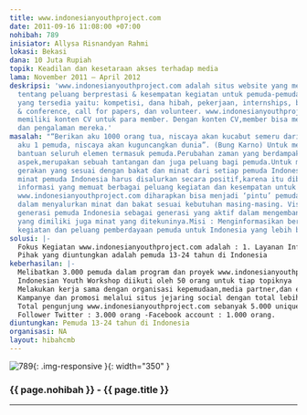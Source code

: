 ```yaml
---
title: www.indonesianyouthproject.com
date: 2011-09-16 11:08:00 +07:00
nohibah: 789
inisiator: Allysa Risnandyan Rahmi
lokasi: Bekasi
dana: 10 Juta Rupiah
topik: Keadilan dan kesetaraan akses terhadap media
lama: November 2011 – April 2012
deskripsi: 'www.indonesianyouthproject.com adalah situs website yang memberikan informasi
  tentang peluang berprestasi & kesempatan kegiatan untuk pemuda-pemuda Indonesia.Informasi
  yang tersedia yaitu: kompetisi, dana hibah, pekerjaan, internships, beasiswa, training
  & conference, call for papers, dan volunteer. www.indonesianyouthproject.com juga
  memiliki konten CV untuk para member. Dengan konten CV,member bisa memuat info kegiatan
  dan pengalaman mereka.'
masalah: "“Berikan aku 1000 orang tua, niscaya akan kucabut semeru dari akarnya, berikan
  aku 1 pemuda, niscaya akan kuguncangkan dunia”. (Bung Karno) Untuk memajukan Indonesia,dibutuhkan
  bantuan seluruh elemen termasuk pemuda.Perubahan zaman yang berdampak pada kemajuan
  aspek,merupakan sebuah tantangan dan juga peluang bagi pemuda.Untuk membuat perubahan,dibutuhkan
  gerakan yang sesuai dengan bakat dan minat dari setiap pemuda Indonesia.Bakat dan
  minat pemuda Indonesia harus disalurkan secara positif,karena itu dibutuhkan media
  informasi yang memuat berbagai peluang kegiatan dan kesempatan untuk berprestasi.Melalui
  www.indonesianyouthproject.com diharapkan bisa menjadi ‘pintu’ pemuda Indonesia
  dalam menyalurkan minat dan bakat sesuai kebutuhan masing-masing. Visi : Menjadikan
  generasi pemuda Indonesia sebagai generasi yang aktif dalam mengembangkan bakat
  yang dimiliki juga minat yang ditekuninya.Misi : Menginformasikan berbagai info
  kegiatan dan peluang pemberdayaan pemuda untuk Indonesia yang lebih baik lagi."
solusi: |-
  Fokus Kegiatan www.indonesianyouthproject.com adalah : 1. Layanan Informasi  Contests, Grants, Jobs & Internships, Scholarships, Training & Conferences, Writing, Volunteer, 2.Pembangunan CV dan promosi Setiap member dari www.indonesianyouthproject.com bisa membuat CV di profile mereka masing-masing.CV ini mirip seperti LinkedIn,namun dalam versi yang lebih lengkap dan semi-formal. Indonesian Youth Workshop IYW terdiri dari berbagai kelas misalnya kelas music,fashion,online business,dll.Setiap sesi kelas terdiri dari 2-3 orang traineer yang kompeten di bidangnya.Peserta dibagi ke dalam beberapa kelompok.Setelah peserta mendapatkan insight dari traineer,peserta melakukan FGD dan membuat konsep ide proyek dalam bentuk mind map.Ide proyek dalam setiap kelompok.
  Pihak yang diuntungkan adalah pemuda 13-24 tahun di Indonesia
keberhasilan: |-
  Melibatkan 3.000 pemuda dalam program dan proyek www.indonesianyouthproject.com -Program berkembang tidak hanya di Jakarta saja, tetapi juga di 32 provinsi lainnya di Indonesia
  Indonesian Youth Workshop diikuti oleh 50 orang untuk tiap topiknya
  Melakukan kerja sama dengan organisasi kepemudaan,media partner,dan event-event
  Kampanye dan promosi melalui situs jejaring social dengan total lebih 5.000 simpatisan
  Total pengunjung www.indonesianyouthproject.com sebanyak 5.000 unique visitors
  Follower Twitter : 3.000 orang -Facebook account : 1.000 orang.
diuntungkan: Pemuda 13-24 tahun di Indonesia
organisasi: NA
layout: hibahcmb
---
```


![789](/static/img/hibahcmb/789.png){: .img-responsive }{: width="350" }

### {{ page.nohibah }} - {{ page.title }}

---
